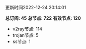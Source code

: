 更新时间2022-12-24 20:14:01

**总订阅: 45**
**总节点: 722**
**有效节点: 120**
- v2ray节点: 114
- trojan节点: 5
- ss节点: 1
